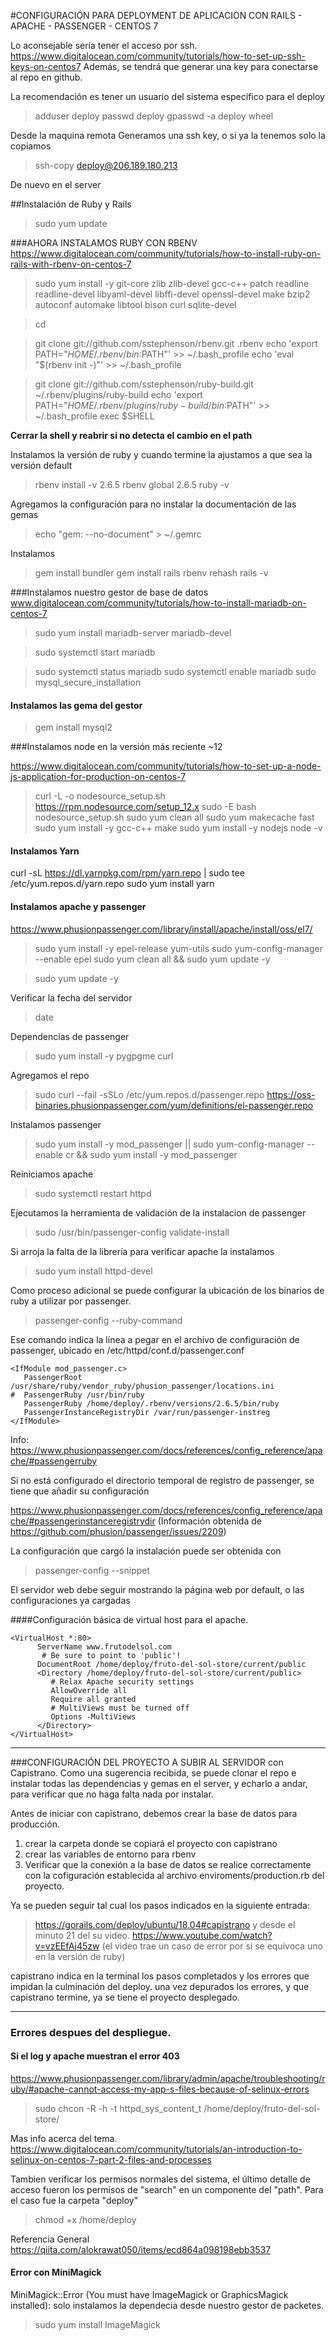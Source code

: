 #CONFIGURACIÓN PARA DEPLOYMENT DE APLICACION CON RAILS - APACHE - PASSENGER - CENTOS 7

Lo aconsejable sería tener el acceso por ssh.
https://www.digitalocean.com/community/tutorials/how-to-set-up-ssh-keys-on-centos7
Además, se tendrá que generar una key para conectarse al repo en github.

La recomendación es tener un usuario del sistema específico para el deploy
>adduser deploy
>passwd deploy
>gpasswd -a deploy wheel

Desde la maquina remota
Generamos una ssh key, o si ya la tenemos solo la copiamos

>ssh-copy deploy@206.189.180.213

De nuevo en el server

##Instalación de Ruby y Rails 
>sudo yum update

###AHORA INSTALAMOS RUBY CON RBENV
https://www.digitalocean.com/community/tutorials/how-to-install-ruby-on-rails-with-rbenv-on-centos-7

>sudo yum install -y git-core zlib zlib-devel gcc-c++ patch readline readline-devel libyaml-devel libffi-devel openssl-devel make bzip2 autoconf automake libtool bison curl sqlite-devel

>cd

>git clone git://github.com/sstephenson/rbenv.git .rbenv
>echo 'export PATH="$HOME/.rbenv/bin:$PATH"' >> ~/.bash_profile
>echo 'eval "$(rbenv init -)"' >> ~/.bash_profile

>git clone git://github.com/sstephenson/ruby-build.git ~/.rbenv/plugins/ruby-build
>echo 'export PATH="$HOME/.rbenv/plugins/ruby-build/bin:$PATH"' >> ~/.bash_profile
>exec $SHELL

**Cerrar la shell y reabrir si no detecta el cambio en el path**

Instalamos la versión de ruby y cuando termine la ajustamos a que sea la versión default
>rbenv install -v 2.6.5
rbenv global 2.6.5
ruby -v

Agregamos la configuración para no instalar la documentación de las gemas
>echo "gem: --no-document" > ~/.gemrc

Instalamos 
>gem install bundler
gem install rails
rbenv rehash
rails -v

###Instalamos nuestro gestor de base de datos 
www.digitalocean.com/community/tutorials/how-to-install-mariadb-on-centos-7

>sudo yum install mariadb-server mariadb-devel

>sudo systemctl start mariadb

>sudo systemctl status mariadb
sudo systemctl enable mariadb
sudo mysql_secure_installation

#### Instalamos las gema del gestor

>gem install mysql2

###Instalamos node en la versión más reciente ~12
<!-- (Esta primer opción no la recomendamos, porque si necesitamos yarn, yum no resuelve la depenencia a node.)
https://www.digitalocean.com/community/tutorials/how-to-install-node-js-on-a-centos-7-server

Bajamos los binarios de
wget https://nodejs.org/dist/v12.16.2/node-v12.16.2-linux-x64.tar.xz
sudo tar --strip-components 1 -xvf node-v12.16.2-linux-x64.tar.xz -C /usr/local/
node --version

En este se indica el método optimo -->
https://www.digitalocean.com/community/tutorials/how-to-set-up-a-node-js-application-for-production-on-centos-7

>curl -L -o nodesource_setup.sh https://rpm.nodesource.com/setup_12.x
sudo -E bash nodesource_setup.sh
sudo yum clean all
sudo yum makecache fast
sudo yum install -y gcc-c++ make
sudo yum install -y nodejs
node -v

#### Instalamos Yarn
curl -sL https://dl.yarnpkg.com/rpm/yarn.repo | sudo tee /etc/yum.repos.d/yarn.repo
sudo yum install yarn

#### Instalamos apache y passenger
https://www.phusionpassenger.com/library/install/apache/install/oss/el7/

>sudo yum install -y epel-release yum-utils
sudo yum-config-manager --enable epel
sudo yum clean all && sudo yum update -y

>sudo yum update -y

Verificar la fecha del servidor
>date

Dependencias de passenger
>sudo yum install -y pygpgme curl

Agregamos el repo
>sudo curl --fail -sSLo /etc/yum.repos.d/passenger.repo https://oss-binaries.phusionpassenger.com/yum/definitions/el-passenger.repo

Instalamos passenger
>sudo yum install -y mod_passenger || sudo yum-config-manager --enable cr && sudo yum install -y mod_passenger

Reiniciamos apache
>sudo systemctl restart httpd

Ejecutamos la herramienta de validación de la instalacion de passenger
>sudo /usr/bin/passenger-config validate-install

Si arroja la falta de la librería para verificar apache la instalamos
>sudo yum install httpd-devel


Como proceso adicional se puede configurar la ubicación de los binarios de ruby a utilizar por passenger.
>passenger-config --ruby-command

Ese comando indica la línea a pegar en el archivo de configuración de passenger, ubicado en /etc/httpd/conf.d/passenger.conf

```
<IfModule mod_passenger.c>
   PassengerRoot /usr/share/ruby/vendor_ruby/phusion_passenger/locations.ini
#  PassengerRuby /usr/bin/ruby
   PassengerRuby /home/deploy/.rbenv/versions/2.6.5/bin/ruby
   PassengerInstanceRegistryDir /var/run/passenger-instreg
</IfModule>
```
Info:
https://www.phusionpassenger.com/docs/references/config_reference/apache/#passengerruby

Si no está configurado el directorio temporal de registro de passenger, se tiene que añadir su configuración

https://www.phusionpassenger.com/docs/references/config_reference/apache/#passengerinstanceregistrydir
(Información obtenida de  https://github.com/phusion/passenger/issues/2209)

La configuración que cargó la instalación puede ser obtenida con 
>passenger-config --snippet

El servidor web debe seguir mostrando la página web por default, o las configuraciones ya cargadas

####Configuración básica de virtual host para el apache.
```
<VirtualHost *:80>
      ServerName www.frutodelsol.com
       # Be sure to point to 'public'!
      DocumentRoot /home/deploy/fruto-del-sol-store/current/public
      <Directory /home/deploy/fruto-del-sol-store/current/public>
         # Relax Apache security settings
         AllowOverride all
         Require all granted
         # MultiViews must be turned off
         Options -MultiViews
      </Directory>
</VirtualHost>

```
___
###CONFIGURACIÓN DEL PROYECTO A SUBIR AL SERVIDOR con Capistrano.
Como una sugerencia recibida, se puede clonar el repo e instalar todas las dependencias y gemas en el server, y echarlo a andar, para verificar que no haga falta nada por instalar.

Antes de iniciar con capistrano, debemos crear la base de datos para producción.


1. crear la carpeta donde se copiará el proyecto con capistrano
1. crear las variables de entorno para rbenv
1. Verificar que la conexión a la base de datos se realice correctamente con la cofiguración establecida al archivo enviroments/production.rb  del proyecto.

Ya se pueden seguir tal cual los pasos indicados en la siguiente entrada:

>https://gorails.com/deploy/ubuntu/18.04#capistrano
y desde el minuto 21 del su video. https://www.youtube.com/watch?v=vzEEfAj45zw
(el video trae un caso de error por si se equivoca uno en la versión de ruby)

capistrano indica en la terminal los pasos completados y los errores que impidan la culminación  del deploy. 
una vez depurados los errores, y que capistrano termine, ya se tiene el proyecto desplegado.

---
### Errores despues del despliegue.

#### Si el log y apache muestran el error 403
https://www.phusionpassenger.com/library/admin/apache/troubleshooting/ruby/#apache-cannot-access-my-app-s-files-because-of-selinux-errors

>sudo chcon -R -h -t httpd_sys_content_t /home/deploy/fruto-del-sol-store/

Mas info acerca del tema.
https://www.digitalocean.com/community/tutorials/an-introduction-to-selinux-on-centos-7-part-2-files-and-processes


Tambien verificar los permisos normales del sistema, el último detalle de acceso fueron los permisos de "search" en un componente del "path". 
Para el caso fue la carpeta "deploy"
>chmod +x /home/deploy

Referencia General
https://qiita.com/alokrawat050/items/ecd864a098198ebb3537

#### Error con MiniMagick
 MiniMagick::Error (You must have ImageMagick or GraphicsMagick installed):
 solo instalamos la dependecia desde nuestro gestor de packetes. 
 >sudo yum install ImageMagick
 
 
